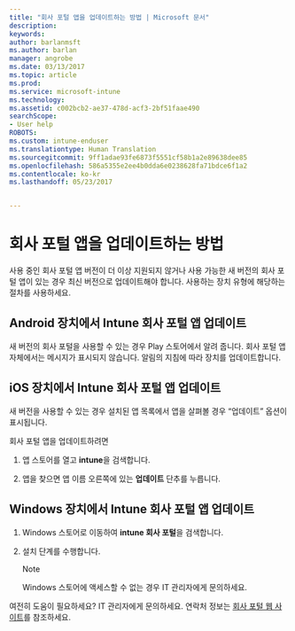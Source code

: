 ```yaml
---
title: "회사 포털 앱을 업데이트하는 방법 | Microsoft 문서"
description: 
keywords: 
author: barlanmsft
ms.author: barlan
manager: angrobe
ms.date: 03/13/2017
ms.topic: article
ms.prod: 
ms.service: microsoft-intune
ms.technology: 
ms.assetid: c002bcb2-ae37-478d-acf3-2bf51faae490
searchScope:
- User help
ROBOTS: 
ms.custom: intune-enduser
ms.translationtype: Human Translation
ms.sourcegitcommit: 9ff1adae93fe6873f5551cf58b1a2e89638dee85
ms.openlocfilehash: 586a5355e2ee4b0dda6e0238628fa71bdce6f1a2
ms.contentlocale: ko-kr
ms.lasthandoff: 05/23/2017


---
```


# <a name="how-to-update-the-company-portal-app"></a>회사 포털 앱을 업데이트하는 방법

사용 중인 회사 포털 앱 버전이 더 이상 지원되지 않거나 사용 가능한 새 버전의 회사 포털 앱이 있는 경우 최신 버전으로 업데이트해야 합니다. 사용하는 장치 유형에 해당하는 절차를 사용하세요.

## <a name="update-the-intune-company-portal-app-on-your-android-device"></a>Android 장치에서 Intune 회사 포털 앱 업데이트

새 버전의 회사 포털을 사용할 수 있는 경우 Play 스토어에서 알려 줍니다. 회사 포털 앱 자체에서는 메시지가 표시되지 않습니다. 알림의 지침에 따라 장치를 업데이트합니다.

## <a name="update-the-intune-company-portal-app-on-your-ios-device"></a>iOS 장치에서 Intune 회사 포털 앱 업데이트

새 버전을 사용할 수 있는 경우 설치된 앱 목록에서 앱을 살펴볼 경우 “업데이트” 옵션이 표시됩니다.  

회사 포털 앱을 업데이트하려면

1. 앱 스토어를 열고 **intune**을 검색합니다.

2. 앱을 찾으면 앱 이름 오른쪽에 있는 **업데이트** 단추를 누릅니다.

## <a name="update-the-intune-company-portal-app-on-your-windows-device"></a>Windows 장치에서 Intune 회사 포털 앱 업데이트

1.  Windows 스토어로 이동하여 **intune 회사 포털**을 검색합니다.

2.  설치 단계를 수행합니다.

    > [!NOTE]
    > Windows 스토어에 액세스할 수 없는 경우 IT 관리자에게 문의하세요.


여전히 도움이 필요하세요? IT 관리자에게 문의하세요. 연락처 정보는 [회사 포털 웹 사이트](http://portal.manage.microsoft.com)를 참조하세요.

